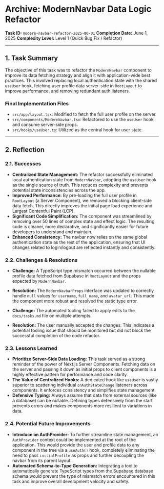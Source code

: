 # Archive: ModernNavbar Data Logic Refactor

**Task ID:** `modern-navbar-refactor-2025-06-01`
**Completion Date:** June 1, 2025
**Complexity Level:** Level 1 (Quick Bug Fix / Refactor)

---

## 1. Task Summary

The objective of this task was to refactor the `ModernNavbar` component to improve its data fetching strategy and align it with application-wide best practices. This involved replacing local authentication state with the shared `useUser` hook, fetching user profile data server-side in `RootLayout` to improve performance, and removing redundant auth listeners.

### Final Implementation Files

- `src/app/layout.tsx`: Modified to fetch the full user profile on the server.
- `src/components/ModernNavbar.tsx`: Refactored to use the `useUser` hook and consume server-side props.
- `src/hooks/useUser.ts`: Utilized as the central hook for user state.

---

## 2. Reflection

### 2.1. Successes

- **Centralized State Management:** The refactor successfully eliminated local authentication state from `ModernNavbar`, adopting the `useUser` hook as the single source of truth. This reduces complexity and prevents potential state inconsistencies across the app.
- **Improved Performance:** By pre-loading the full user profile in `RootLayout` (a Server Component), we removed a blocking client-side data fetch. This directly improves the initial page load experience and Largest Contentful Paint (LCP).
- **Significant Code Simplification:** The component was streamlined by removing over 50 lines of complex state and effect logic. The resulting code is cleaner, more declarative, and significantly easier for future developers to understand and maintain.
- **Enhanced Consistency:** The navbar now relies on the same global authentication state as the rest of the application, ensuring that UI changes related to login/logout are reflected instantly and consistently.

### 2.2. Challenges & Resolutions

- **Challenge:** A TypeScript type mismatch occurred between the nullable profile data fetched from Supabase in `RootLayout` and the props expected by `ModernNavbar`.
- **Resolution:** The `ModernNavbarProps` interface was updated to correctly handle `null` values for `username`, `full_name`, and `avatar_url`. This made the component more robust and resolved the static type error.

- **Challenge:** The automated tooling failed to apply edits to the `docs/tasks.md` file on multiple attempts.
- **Resolution:** The user manually accepted the changes. This indicates a potential tooling issue that should be monitored but did not block the successful completion of the code refactor.

### 2.3. Lessons Learned

- **Prioritize Server-Side Data Loading:** This task served as a strong reminder of the power of Next.js Server Components. Fetching data on the server and passing it down as initial props to client components is a highly effective pattern for performance and code clarity.
- **The Value of Centralized Hooks:** A dedicated hook like `useUser` is vastly superior to scattering individual `onAuthStateChange` listeners across components. It enforces consistency and simplifies state management.
- **Defensive Typing:** Always assume that data from external sources (like a database) can be nullable. Defining types defensively from the start prevents errors and makes components more resilient to variations in data.

### 2.4. Potential Future Improvements

- **Introduce an AuthProvider:** To further streamline state management, an `AuthProvider` context could be implemented at the root of the application. This would provide the user and profile data to any component in the tree via a `useAuth()` hook, completely eliminating the need to pass `initialProfile` as props and further decoupling the navbar from its parent layout.
- **Automated Schema-to-Type Generation:** Integrating a tool to automatically generate TypeScript types from the Supabase database schema would prevent the type of mismatch errors encountered in this task and improve overall development velocity and safety.
